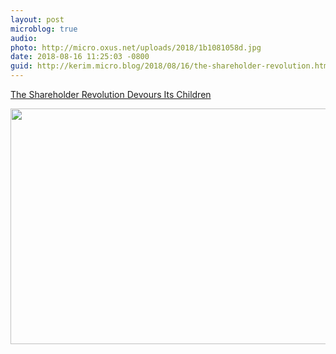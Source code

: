 ```yaml
---
layout: post
microblog: true
audio: 
photo: http://micro.oxus.net/uploads/2018/1b1081058d.jpg
date: 2018-08-16 11:25:03 -0800
guid: http://kerim.micro.blog/2018/08/16/the-shareholder-revolution.html
---
```

[The Shareholder Revolution Devours Its Children](https://www.thenation.com/article/the-shareholder-revolution-devours-its-children/)

<img src="http://micro.oxus.net/uploads/2018/1b1081058d.jpg" width="600" height="377" />
